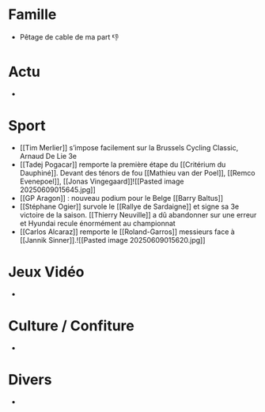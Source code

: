 # Famille
- Pêtage de cable de ma part 👎
# Actu
- 
# Sport
- [[Tim Merlier]] s’impose facilement sur la Brussels Cycling Classic, Arnaud De Lie 3e
- [[Tadej Pogacar]] remporte la première étape du [[Critérium du Dauphiné]]. Devant des ténors de fou [[Mathieu van der Poel]], [[Remco Evenepoel]], [[Jonas Vingegaard]]![[Pasted image 20250609015645.jpg]]
- [[GP Aragon]] : nouveau podium pour le Belge [[Barry Baltus]]
- [[Stéphane Ogier]] survole le [[Rallye de Sardaigne]] et signe sa 3e victoire de la saison. [[Thierry Neuville]] a dû abandonner sur une erreur et Hyundai recule énormément au championnat
- [[Carlos Alcaraz]] remporte le [[Roland-Garros]] messieurs face à [[Jannik Sinner]].![[Pasted image 20250609015620.jpg]]
# Jeux Vidéo
- 
# Culture / Confiture
- 
# Divers
- 
